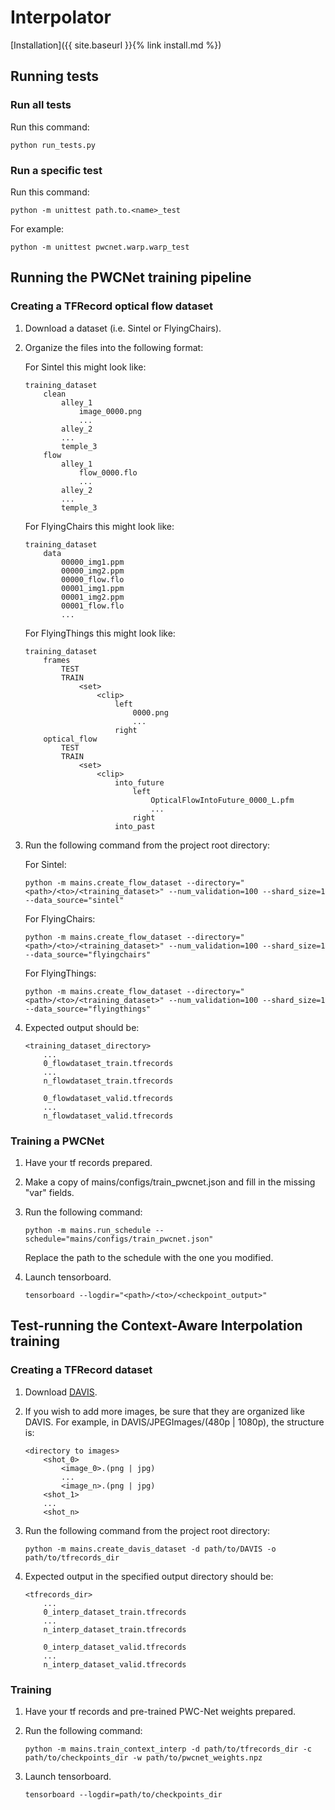 # Interpolator

[Installation]({{ site.baseurl }}{% link install.md %})

## Running tests

### Run all tests

Run this command:

```
python run_tests.py
```

### Run a specific test

Run this command:

```
python -m unittest path.to.<name>_test
```

For example:

```
python -m unittest pwcnet.warp.warp_test
```

## Running the PWCNet training pipeline

### Creating a TFRecord optical flow dataset

1.  Download a dataset (i.e. Sintel or FlyingChairs).

2.  Organize the files into the following format:

    For Sintel this might look like:
    ```
    training_dataset
        clean
            alley_1
                image_0000.png
                ...
            alley_2
            ...
            temple_3
        flow
            alley_1
                flow_0000.flo
                ...
            alley_2
            ...
            temple_3
    ```
    
    For FlyingChairs this might look like:
    ```
    training_dataset
        data
            00000_img1.ppm
            00000_img2.ppm
            00000_flow.flo
            00001_img1.ppm
            00001_img2.ppm
            00001_flow.flo
            ...
    ```
    
    For FlyingThings this might look like:
    ```
    training_dataset
        frames
            TEST
            TRAIN
                <set>
                    <clip>
                        left
                            0000.png
                            ...
                        right
        optical_flow
            TEST
            TRAIN
                <set>
                    <clip>
                        into_future
                            left
                                OpticalFlowIntoFuture_0000_L.pfm
                                ...
                            right
                        into_past
    ```
    
3.  Run the following command from the project root directory:

    For Sintel:
    ```
    python -m mains.create_flow_dataset --directory="<path>/<to>/<training_dataset>" --num_validation=100 --shard_size=1 --data_source="sintel"
    ```
    
    For FlyingChairs:
    ```
    python -m mains.create_flow_dataset --directory="<path>/<to>/<training_dataset>" --num_validation=100 --shard_size=1 --data_source="flyingchairs"
    ```
    
    For FlyingThings:
    ```
    python -m mains.create_flow_dataset --directory="<path>/<to>/<training_dataset>" --num_validation=100 --shard_size=1 --data_source="flyingthings"
    ```

4.  Expected output should be:

    ```
    <training_dataset_directory>
        ...
        0_flowdataset_train.tfrecords
        ...
        n_flowdataset_train.tfrecords
        
        0_flowdataset_valid.tfrecords
        ...
        n_flowdataset_valid.tfrecords
    ```
    
### Training a PWCNet

1.  Have your tf records prepared.

2.  Make a copy of mains/configs/train_pwcnet.json and fill in the missing "var" fields.

3.  Run the following command:

    ```
    python -m mains.run_schedule --schedule="mains/configs/train_pwcnet.json"
    ```
    
    Replace the path to the schedule with the one you modified.
    
4.  Launch tensorboard.

    ```
    tensorboard --logdir="<path>/<to>/<checkpoint_output>"
    ```

## Test-running the Context-Aware Interpolation training

### Creating a TFRecord dataset

1.  Download [DAVIS](https://davischallenge.org/davis2017/code.html).

2.  If you wish to add more images, be sure that they are organized like DAVIS.
    For example, in DAVIS/JPEGImages/(480p | 1080p), the structure is:

    ```
    <directory to images>
        <shot_0>
            <image_0>.(png | jpg)
            ...
            <image_n>.(png | jpg)
        <shot_1>
        ...
        <shot_n>
    ```
    
3.  Run the following command from the project root directory:

    ```
    python -m mains.create_davis_dataset -d path/to/DAVIS -o path/to/tfrecords_dir
    ```

4.  Expected output in the specified output directory should be:

    ```
    <tfrecords_dir>
        ...
        0_interp_dataset_train.tfrecords
        ...
        n_interp_dataset_train.tfrecords
        
        0_interp_dataset_valid.tfrecords
        ...
        n_interp_dataset_valid.tfrecords
    ```
    
### Training

1.  Have your tf records and pre-trained PWC-Net weights prepared.

2.  Run the following command:

    ```
    python -m mains.train_context_interp -d path/to/tfrecords_dir -c path/to/checkpoints_dir -w path/to/pwcnet_weights.npz
    ```

3.  Launch tensorboard.

    ```
    tensorboard --logdir=path/to/checkpoints_dir
    ```
